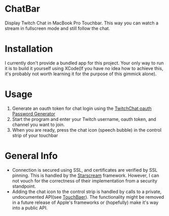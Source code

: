 # ChatBar
Display Twitch Chat in MacBook Pro Touchbar. This way you can watch a stream in fullscreen mode and still follow the chat.

# Installation
I currently don't provide a bundled app for this project. Your only way to run it is to build it yourself using XCode(If you have no idea how to achieve this, it's probably not worth learning it for the purpose of this gimmick alone).

# Usage
1. Generate an oauth token for chat login using the [TwitchChat oauth Password Generator](https://twitchapps.com/tmi/)
2. Start the program and enter your Twitch username, oauth token, and channel you want to join.
3. When you are ready, press the chat icon (speech bubble) in the control strip of your touchbar

# General Info
- Connection is secured using SSL, and certificates are verified by SSL pinning. This is handled by the [Starscream](https://github.com/daltoniam/Starscream) framework. However, I can not vouch for the correctness of their implementation from a security standpoint.
- Adding the chat icon to the control strip is handled by calls to a private, undocumented API(see [TouchBaer](https://github.com/a2/touch-baer)). The functionality might be removed in a future release of Apple's frameworks or (hopefully) make it's way into a public API.
